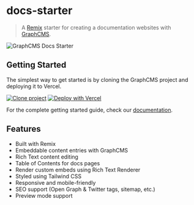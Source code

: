 # docs-starter

> A [Remix](https://remix.run/) starter for creating a documentation websites with [GraphCMS](https://graphcms.com).

![GraphCMS Docs Starter](https://user-images.githubusercontent.com/950181/154275008-7284677d-f319-42ce-b88b-b5e11b914645.png)

## Getting Started

The simplest way to get started is by cloning the GraphCMS project and deploying it to Vercel.

[![Clone project](https://graphcms.com/button)](https://app.graphcms.com/clone/1bc5b8c08db04e629d98dc54d6bfe5e5) [![Deploy with Vercel](https://vercel.com/button)](https://vercel.com/new/clone?repository-url=https%3A%2F%2Fgithub.com%2FGraphCMS%2Fdocs-starter&env=GRAPHCMS_ENDPOINT,GRAPHCMS_DEV_TOKEN,PREVIEW_SECRET,GRAPHCMS_PROD_TOKEN&envDescription=The%20Enviroment%20variables%20for%20the%20project&envLink=https%3A%2F%2Fdocs.withheadlesscms.com%2Fgetting-started&demo-title=Documentation%20Starter%20Demo&demo-description=See%20the%20docs%20starter%20in%20action!&demo-url=https%3A%2F%2Fdocs.withheadlesscms.com&demo-image=https%3A%2F%2Fuser-images.githubusercontent.com%2F950181%2F154275008-7284677d-f319-42ce-b88b-b5e11b914645.png)

For the complete getting started guide, check our [documentation](https://docs.withheadlesscms.com/getting-started).

## Features

- Built with Remix
- Embeddable content entries with GraphCMS
- Rich Text content editing
- Table of Contents for docs pages
- Render custom embeds using Rich Text Renderer
- Styled using Tailwind CSS
- Responsive and mobile-friendly
- SEO support (Open Graph & Twitter tags, sitemap, etc.)
- Preview mode support

